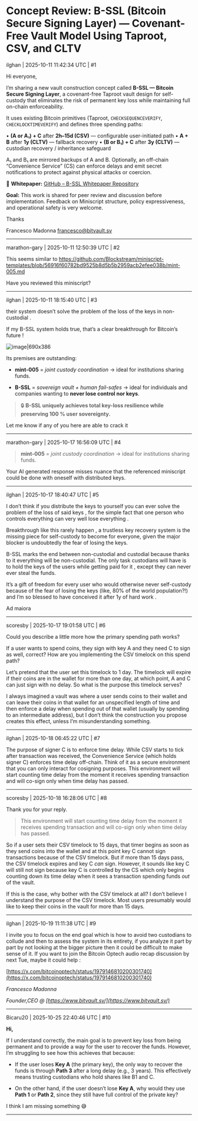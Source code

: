 # Concept Review: B-SSL (Bitcoin Secure Signing Layer) — Covenant-Free Vault Model Using Taproot, CSV, and CLTV

ilghan | 2025-10-11 11:42:34 UTC | #1

Hi everyone,

I’m sharing a new vault construction concept called **B-SSL — Bitcoin Secure Signing Layer**, a covenant-free Taproot vault design for self-custody that eliminates the risk of permanent key loss while maintaining full on-chain enforceability.

It uses existing Bitcoin primitives (Taproot, `CHECKSEQUENCEVERIFY`, `CHECKLOCKTIMEVERIFY`) and defines three spending paths:

• **(A or A₁) + C** after **2h–15d (CSV)** — configurable user-initiated path
• **A + B** after **1y (CLTV)** — fallback recovery
• **(B or B₁) + C** after **3y (CLTV)** — custodian recovery / inheritance safeguard

A₁ and B₁ are mirrored backups of A and B.
Optionally, an off-chain “Convenience Service” (CS) can enforce delays and emit secret notifications to protect against physical attacks or coercion.

🧾 **Whitepaper:** [GitHub – B-SSL Whitepaper Repository](https://github.com/ilghan/bssl-whitepaper/tree/main)

**Goal:**
This work is shared for peer review and discussion before implementation.
Feedback on Miniscript structure, policy expressiveness, and operational safety is very welcome.

Thanks

Francesco Madonna
[francesco@bitvault.sv](mailto:francesco@bitvault.sv)

-------------------------

marathon-gary | 2025-10-11 12:50:39 UTC | #2

This seems similar to https://github.com/Blockstream/miniscript-templates/blob/56916f60782bd9525b8d5b5b2959acb2efee038b/mint-005.md

Have you reviewed this miniscript?

-------------------------

ilghan | 2025-10-11 18:15:40 UTC | #3

their system doesn’t solve the problem of the loss of the keys in non-custodial .

If my B-SSL system holds true, that’s a clear breakthrough for Bitcoin’s future !

![image|690x386](upload://ovvioHdOoonyrW1cuBWrWQUrxHw.png)

Its premises are outstanding:

* **mint-005** = *joint custody coordination* → ideal for institutions sharing funds.

* **B-SSL** = *sovereign vault + human fail-safes* → ideal for individuals and companies wanting to **never lose control nor keys**.

> 🔒 **B-SSL uniquely achieves total key-loss resilience while preserving 100 % user sovereignty.**

Let me know if any of you here are able to crack it

-------------------------

marathon-gary | 2025-10-17 16:56:09 UTC | #4

> **mint-005** = *joint custody coordination* → ideal for institutions sharing funds.


Your AI generated response misses nuance that the referenced miniscript could be done with oneself with distributed keys.

-------------------------

ilghan | 2025-10-17 18:40:47 UTC | #5

I don’t think if you distribute the keys to yourself you can ever solve the problem of the loss of said keys , for the simple fact that one person who controls everything can very well lose everything .

Breakthrough like this rarely happen , a trustless key recovery system is the missing piece for self-custody to become for everyone, given the major blocker is undoubtedly the fear of losing the keys.

B-SSL marks the end between non-custodial and custodial because thanks to it everything will be non-custodial. The only task custodians will have is to hold the keys of the users while getting paid for it , except they can never ever steal the funds.

It’s a gift of freedom for every user who would otherwise never self-custody because of the fear of losing the keys (like, 80% of the world population?!) and I’m so blessed to have conceived it after 1y of hard work .

Ad maiora

-------------------------

scoresby | 2025-10-17 19:01:58 UTC | #6

Could you describe a little more how the primary spending path works? 

If a user wants to spend coins, they sign with key A and they need C to sign as well, correct? How are you implementing the CSV timelock on this spend path? 

Let’s pretend that the user set this timelock to 1 day. The timelock will expire if their coins are in the wallet for more than one day, at which point, A and C can just sign with no delay. So what is the purpose this timelock serves? 

I always imagined a vault was where a user sends coins to their wallet and can leave their coins in that wallet for an unspecified length of time and then enforce a delay when spending out of that wallet (usually by spending to an intermediate address), but I don’t think the construction you propose creates this effect, unless I’m misunderstanding something.

-------------------------

ilghan | 2025-10-18 06:45:22 UTC | #7

The purpose of signer C is to enforce time delay. While CSV starts to tick after transaction was received, the Convenience Service (which holds signer C) enforces time delay off-chain. Think of it as a secure environment that you can only interact for cosigning purposes. This environment will start counting time delay from the moment it receives spending transaction and will co-sign only when time delay has passed.

-------------------------

scoresby | 2025-10-18 16:28:06 UTC | #8

Thank you for your reply. 

> This environment will start counting time delay from the moment it receives spending transaction and will co-sign only when time delay has passed.

So if a user sets their CSV timelock to 15 days, that timer begins as soon as they send coins into the wallet and at this point key C cannot sign transactions because of the CSV timelock. But if more than 15 days pass, the CSV timelock expires and key C *can* sign. However, it sounds like key C will still not sign because key C is controlled by the CS which only begins counting down its time delay when it sees a transaction spending funds *out* of the vault.

If this is the case, why bother with the CSV timelock at all? I don’t believe I understand the purpose of the CSV timelock. Most users presumably would like to keep their coins in the vault for more than 15 days.

-------------------------

ilghan | 2025-10-19 11:11:38 UTC | #9

I invite you to focus on the end goal which is how to avoid two custodians to collude and then to assess the system in its entirety, if you analyze it part by part by not looking at the bigger picture then it could be difficult to make sense of it.  If you want to join the Bitcoin Optech audio recap discussion by next Tue, maybe it could help  :

[https://x.com/bitcoinoptech/status/1979146810200301740](https://x.com/bitcoinoptech/status/1979146810200301740)

*Francesco Madonna* 

*Founder,CEO @ [https://www.bitvault.sv/](https://www.bitvault.sv/)*

-------------------------

Bicaru20 | 2025-10-25 22:40:46 UTC | #10

**Hi,**

If I understand correctly, the main goal is to prevent key loss from being permanent and to provide a way for the user to recover the funds. However, I’m struggling to see how this achieves that because:

* If the user loses **Key A** (the primary key), the only way to recover the funds is through **Path 3** after a long delay (e.g., 3 years). This effectively means trusting custodians who hold shares like B1 and C.

* On the other hand, if the user doesn’t lose **Key A**, why would they use **Path 1** or **Path 2**, since they still have full control of the private key?

I think I am missing something :sweat_smile:

-------------------------

